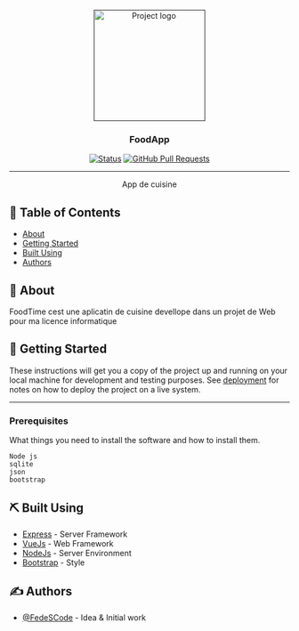 <p align="center">
  <a href="" rel="noopener">
 <img width=200px height=200px src="https://i.imgur.com/6wj0hh6.jpg" alt="Project logo"></a>
</p>

<h3 align="center">FoodApp</h3>

<div align="center">

[![Status](https://img.shields.io/badge/status-active-success.svg)]()
[![GitHub Pull Requests](https://img.shields.io/github/issues-pr/fedescode/FoodApp.svg)](https://github.com/fedescode/FoodApp/pulls)

</div>

---

<p align="center"> App de cuisine
    <br> 
</p>

## 📝 Table of Contents

- [About](#about)
- [Getting Started](#getting_started)
- [Built Using](#built_using)
- [Authors](#author)

## 🧐 About <a name = "about"></a>

FoodTime cest une aplicatin de cuisine devellope dans un projet de Web pour ma licence informatique

## 🏁 Getting Started <a name = "getting_started"></a>

These instructions will get you a copy of the project up and running on your local machine for development and testing purposes. See [deployment](#deployment) for notes on how to deploy the project on a live system.

---

### Prerequisites

What things you need to install the software and how to install them.

```
Node js
sqlite
json
bootstrap
```


## ⛏️ Built Using <a name = "built_using"></a>

- [Express](https://expressjs.com/) - Server Framework
- [VueJs](https://vuejs.org/) - Web Framework
- [NodeJs](https://nodejs.org/en/) - Server Environment
- [Bootstrap](https://getbootstrap.com/) - Style

## ✍️ Authors <a name = "authors"></a>

- [@FedeSCode](https://github.com/fedescode) - Idea & Initial work
